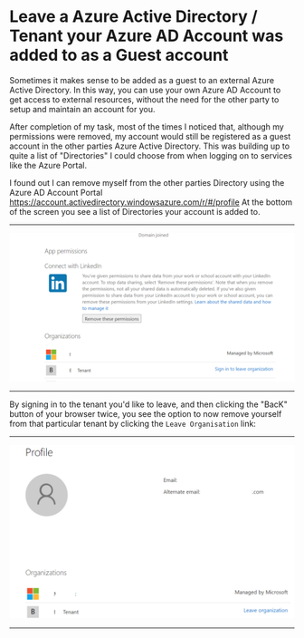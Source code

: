 # Leave a Azure Active Directory / Tenant your Azure AD Account was added to as a Guest account

Sometimes it makes sense to be added as a guest to an external Azure Active Directory. In this way, you can use your own Azure AD Account to get access to external resources, without the need for the other party to setup and maintain an account for you.

After completion of my task, most of the times I noticed that, although my permissions were removed, my account would still be registered as a guest account in the other parties Azure Active Directory. This was building up to quite a list of "Directories" I could choose from when logging on to services like the Azure Portal.

I found out I can remove myself from the other parties Directory using the Azure AD Account Portal https://account.activedirectory.windowsazure.com/r/#/profile 
At the bottom of the screen you see a list of Directories your account is added to. 

----------------

![Screenshot](https://github.com/verboompj/Other/blob/master/Pictures/Capture2.PNG)

-----------------

By signing in to the tenant you'd like to leave, and then clicking the "BacK" button of your browser twice, you see the option to now remove yourself from that particular tenant by clicking the `Leave Organisation` link:

----------------

![Screenshot](https://github.com/verboompj/Other/blob/master/Pictures/Capture3.PNG)

-----------------

